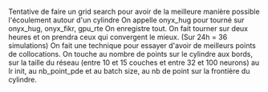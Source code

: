 Tentative de faire un grid search pour avoir de la meilleure manière possible l'écoulement autour d'un cylindre 
On appelle onyx_hug pour tourné sur onyx_hug, onyx_fikr, gpu_rte
On enregistre tout. On fait tourner sur deux heures et on prendra ceux qui convergent le mieux. (Sur 24h = 36 simulations)
On fait une technique pour essayer d'avoir de meilleurs points de collocations.
On touche au nombre de points sur le cylindre aux bords, sur la taille du réseau (entre 10 et 15 couches et entre 32 et 100 neurons) au lr init, au nb_point_pde et au batch size, au nb de point sur la frontière du cylindre.

